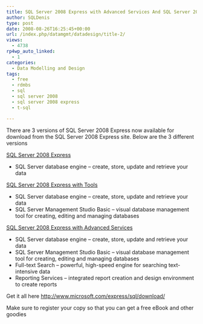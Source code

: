 ```yaml
---
title: SQL Server 2008 Express with Advanced Services And SQL Server 2008 Express With Tools Now Available For Download
author: SQLDenis
type: post
date: 2008-08-26T16:25:45+00:00
url: /index.php/datamgmt/datadesign/title-2/
views:
  - 4738
rp4wp_auto_linked:
  - 1
categories:
  - Data Modelling and Design
tags:
  - free
  - rdmbs
  - sql
  - sql server 2008
  - sql server 2008 express
  - t-sql

---
```

There are 3 versions of SQL Server 2008 Express now available for download from the SQL Server 2008 Express site. Below are the 3 different versions

[SQL Server 2008 Express][1] 

  * SQL Server database engine &#8211; create, store, update and retrieve your data 

[SQL Server 2008 Express with Tools][2] 

  * SQL Server database engine &#8211; create, store, update and retrieve your data
  * SQL Server Management Studio Basic &#8211; visual database management tool for creating, editing and managing databases

[SQL Server 2008 Express with Advanced Services][3] 

  * SQL Server database engine &#8211; create, store, update and retrieve your data
  * SQL Server Management Studio Basic &#8211; visual database management tool for creating, editing and managing databases
  * Full-text Search &#8211; powerful, high-speed engine for searching text-intensive data 
  * Reporting Services &#8211; integrated report creation and design environment to create reports

Get it all here <http://www.microsoft.com/express/sql/download/>

Make sure to register your copy so that you can get a free eBook and other goodies

 [1]: http://go.microsoft.com/?linkid=9314315
 [2]: http://go.microsoft.com/?linkid=9394725
 [3]: http://go.microsoft.com/?linkid=9394724